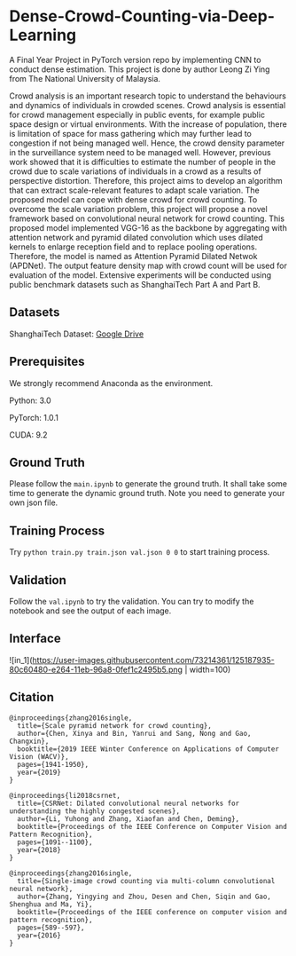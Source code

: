 # Dense-Crowd-Counting-via-Deep-Learning
A Final Year Project in PyTorch version repo by implementing CNN to conduct dense estimation. This project is done by author Leong Zi Ying from The National University of Malaysia. 

Crowd analysis is an important research topic to understand the behaviours and dynamics of individuals in crowded scenes. Crowd analysis is essential for crowd management especially in public events, for example public space design or virtual environments. With the increase of population, there is limitation of space for mass gathering which may further lead to congestion if not being managed well. Hence, the crowd density parameter in the surveillance system need to be managed well. However, previous work showed that it is difficulties to estimate the number of people in the crowd due to scale variations of individuals in a crowd as a results of perspective distortion. Therefore, this project aims to develop an algorithm that can extract scale-relevant features to adapt scale variation. The proposed model can cope with dense crowd for crowd counting. To overcome the scale variation problem, this project will propose a novel framework based on convolutional neural network for crowd counting. This proposed model implemented VGG-16 as the backbone by aggregating with attention network and pyramid dilated convolution which uses dilated kernels to enlarge reception field and to replace pooling operations. Therefore, the model is named as Attention Pyramid Dilated Netwok (APDNet). The output feature density map with crowd count will be used for evaluation of the model. Extensive experiments will be conducted using public benchmark datasets such as ShanghaiTech Part A and Part B.

## Datasets
ShanghaiTech Dataset: [Google Drive](https://drive.google.com/open?id=16dhJn7k4FWVwByRsQAEpl9lwjuV03jVI)

## Prerequisites
We strongly recommend Anaconda as the environment.

Python: 3.0

PyTorch: 1.0.1

CUDA: 9.2

## Ground Truth

Please follow the `main.ipynb` to generate the ground truth. It shall take some time to generate the dynamic ground truth. Note you need to generate your own json file.

## Training Process

Try `python train.py train.json val.json 0 0` to start training process.

## Validation

Follow the `val.ipynb` to try the validation. You can try to modify the notebook and see the output of each image.

## Interface

![in_1](https://user-images.githubusercontent.com/73214361/125187935-80c60480-e264-11eb-96a8-0fef1c2495b5.png  | width=100)

## Citation

```
@inproceedings{zhang2016single,
  title={Scale pyramid network for crowd counting},
  author={Chen, Xinya and Bin, Yanrui and Sang, Nong and Gao, Changxin},
  booktitle={2019 IEEE Winter Conference on Applications of Computer Vision (WACV)},
  pages={1941-1950},
  year={2019}
}
```

```
@inproceedings{li2018csrnet,
  title={CSRNet: Dilated convolutional neural networks for understanding the highly congested scenes},
  author={Li, Yuhong and Zhang, Xiaofan and Chen, Deming},
  booktitle={Proceedings of the IEEE Conference on Computer Vision and Pattern Recognition},
  pages={1091--1100},
  year={2018}
}
```

```
@inproceedings{zhang2016single,
  title={Single-image crowd counting via multi-column convolutional neural network},
  author={Zhang, Yingying and Zhou, Desen and Chen, Siqin and Gao, Shenghua and Ma, Yi},
  booktitle={Proceedings of the IEEE conference on computer vision and pattern recognition},
  pages={589--597},
  year={2016}
}
```
